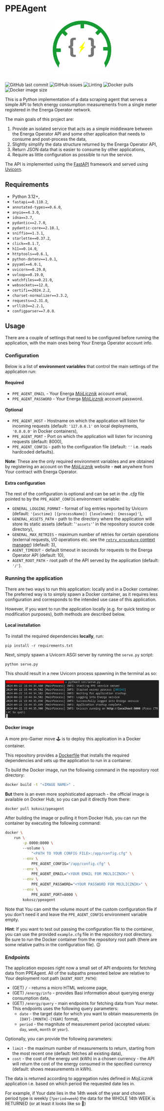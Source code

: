 # PPEAgent

<img
    src='.github/assets/images/PPEAgent.svg'
    alt='PPE agent logo'
    width='200'
    style='display: block; margin: 0 auto;'
/>

![GitHub last commit](https://img.shields.io/github/last-commit/kamilrybacki/PPEAgent)
![GitHub issues](https://img.shields.io/github/issues/kamilrybacki/PPEAgent)
![Linting](https://github.com/kamilrybacki/PPEAgent/actions/workflows/lint-code.yml/badge.svg)
![Docker pulls](https://img.shields.io/docker/pulls/kokosz/ppeagent.svg)
![Docker image size](https://img.shields.io/docker/image-size/kokosz/ppeagent/latest)

This is a Python implementation of a data scraping agent that serves a simple API
to fetch energy consumption measurements from a single meter registered
in the Energa Operator network.

The main goals of this project are:

1. Provide an isolated service that acts as a simple middleware between the
   Energa Operator API and some other application that needs to consume
   and post-process the data,
2. Slightly simplify the data structure returned by the Energa Operator API,
3. Return JSON data that is easier to consume by other applications,
4. Require as little configuration as possible to run the service.

The API is implemented using the [FastAPI] framework and served using [Uvicorn].

## Requirements

* Python 3.12+,
* `fastapi==0.110.2`,
* `annotated-types==0.6.0`,
* `anyio==4.3.0`,
* `idna==3.7`,
* `pydantic==2.7.0`,
* `pydantic-core==2.18.1`,
* `sniffio==1.3.1`,
* `starlette==0.37.2`,
* `click==8.1.7`,
* `h11==0.14.0`,
* `httptools==0.6.1`,
* `python-dotenv==1.0.1`,
* `pyyaml==6.0.1`,
* `uvicorn==0.29.0`,
* `uvloop==0.19.0`,
* `watchfiles==0.21.0`,
* `websockets==12.0`,
* `certifi==2024.2.2`,
* `charset-normalizer==3.3.2`,
* `requests==2.31.0`,
* `urllib3==2.2.1`,
* `configparser==7.0.0`.

## Usage

There are a couple of settings that need to be configured before running the application, with the main ones being Your Energa Operator account info.

### Configuration

Below is a list of **environment variables** that control the main settings of the application run:

#### Required

* `PPE_AGENT_EMAIL` - Your Energa [*MójLicznik*] account email,
* `PPE_AGENT_PASSWORD` - Your Energa [*MójLicznik*] account password.

#### Optional

* `PPE_AGENT_HOST` - Hostname on which the application will listen for incoming requests (default: `'127.0.0.1'` on local deployments, `'0.0.0.0'` in Docker containers),
* `PPE_AGENT_PORT` - Port on which the application will listen for incoming requests (default: 8000),
* `PPE_AGENT_CONFIG` - path to the configuration file (default: `''` i.e. reads hardcoded defaults).

**Note**: These are the only required environment variables and are obtained by registering an account on the [*MójLicznik*] website - **not** anywhere from Your contract with Energa Operator.

#### Extra configuration

The rest of the configuration is optional and can be set in the *.cfg* file pointed to by the `PPE_AGENT_CONFIG` environment variable:

* `GENERAL_LOGGING_FORMAT` - format of log entries reported by Uvicorn (default: `'{asctime} [{processName}] {levelname}: {message}'`),
* `GENERAL_ASSETS_PATH` - path to the directory where the application will store its static assets (default: '`'assets'`' in the repository source code directory),
* `GENERAL_MAX_RETRIES` - maximum number of retries for certain operations (external requests, I/O operations etc. see the [`retry_procedure` context manager]) (default: 3),
* `AGENT_TIMEOUT` - default timeout in seconds for requests to the Energa Operator API (default: 10),
* `AGENT_ROOT_PATH` - root path of the API served by the application (default: `'/'`).

### Running the application

There are two ways to run this application: locally and in a Docker container.
The preferred way is to simply spawn a Docker container, as it requires less
configuration and corresponds to the intended use case of this application.

However, if you want to run the application locally (e.g. for quick testing or modification purposes), both methods are described below.

#### Local installation

To install the required dependencies **locally**, run:

```shell
pip install -r requirements.txt
```

Next, simply spawn a Uvicorn ASGI server by running the `serve.py` script:

```shell
python serve.py
```

This should result in a new Uvicorn process spawning in the terminal as so:

<img src=".github/assets/images/ASGI.png" alt="Terminal logs of running agent"/>

#### Docker image

A more pro-Gamer move :joystick: is to deploy this application in a Docker container.

This repository provides a [Dockerfile] that installs the required dependencies and sets up the application to run in a container.

To build the Docker image, run the following command in the repository root directory:

```bash
docker build -t "<IMAGE NAME>" .
```

**But** there is an even more sophisticated approach - the official image is available on Docker Hub, so you can pull it directly from there:

```bash
docker pull kokosz/ppeagent
```

After building the image or pulling it from Docker Hub, you can run the container by executing the following command:

```bash
docker \
    run \
        -p 8000:8000 \ 
        --volume \
            "<PATH TO YOUR CONFIG FILE>:/app/config.cfg" \
        --env \
            PPE_AGENT_CONFIG="/app/config.cfg" \
        --env \
            PPE_AGENT_EMAIL="<YOUR EMAIL FOR MOJLICZNIK>" \
        --env \
            PPE_AGENT_PASSWORD="<YOUR PASSWORD FOR MOJLICZNIK>" \
        --env \
            PPE_AGENT_PORT=8000 \
        kokosz/ppeagent
```

Note that You can omit the volume mount of the custom configuration file if you don't need it and leave the `PPE_AGENT_CONFIG` environment variable empty.

**Hint**: If you want to test out passing the configuration file to the container, you can use the provided `example.cfg` file in the repository root directory.
Be sure to run the Docker container from the repository root path (there are some relative paths in the configuration file). 😉

### Endpoints

The application exposes right now a small set of API endpoints for fetching data from PPEAgent. All of the subpaths presented below are relative to Your deployment root path (`AGENT_ROOT_PATH`):

* (GET) `/` - returns a micro HTML welcome page,
* (GET) `/energy/info` - provides Basi information about querying energy consumption data,
* (GET) `/energy/query` - main endpoints for fetching data from Your meter. This endpoints uses the following query parameters:
  * `date` - the target date for which you want to obtain measurements (in `[DAY]-[MONTH]-[YEAR]` format,
  * `period` - the magnitute of measurement period (accepted values: `day`, `week`, `month` or `year`).

Optionally, you can provide the following parameters:

* `limit` - the maximum number of measurements to return, starting from the most recent one (default: fetches all existing data),
* `cost` - the cost of the energy unit (kWh) in a chosen currency - the API will return the cost of the energy consumed in the specified currency (default: shows measurements in kWh).

The data is returned according to aggregation rules defined in *MojLicznik* application i.e. based on which period the requested date lies in.

For example, if Your date lies in the 14th week of the year and chosen period type is weekly (`?period=week`) the data for the WHOLE 14th WEEK is RETURNED (or at least it looks like so 🤷)

[FastAPI]: https://fastapi.tiangolo.com/
[Uvicorn]: https://www.uvicorn.org/
[*MójLicznik*]: https://mojlicznik.energa-operator.pl/
[`retry_procedure` context manager]: https://github.com/kamilrybacki/PPEAgent/blob/main/src/agent/utils/retry.py
[Dockerfile]: https://github.com/kamilrybacki/PPEAgent/blob/main/Dockerfile
